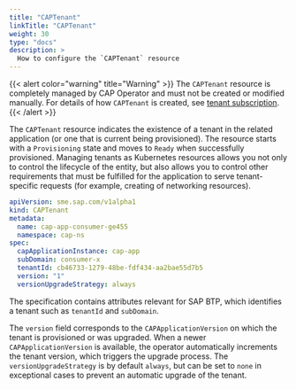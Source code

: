 ```yaml
---
title: "CAPTenant"
linkTitle: "CAPTenant"
weight: 30
type: "docs"
description: >
  How to configure the `CAPTenant` resource
---
```


{{< alert color="warning" title="Warning" >}}
The `CAPTenant` resource is completely managed by CAP Operator and must not be created or modified manually. For details of how `CAPTenant` is created, see [tenant subscription](../../tenant-provisioning).
{{< /alert >}}

The `CAPTenant` resource indicates the existence of a tenant in the related application (or one that is current being provisioned). The resource starts with a `Provisioning` state and moves to `Ready` when successfully provisioned. Managing tenants as Kubernetes resources allows you not only to control the lifecycle of the entity, but also allows you to control other requirements that must be fulfilled for the application to serve tenant-specific requests (for example, creating of networking resources).

```yaml
apiVersion: sme.sap.com/v1alpha1
kind: CAPTenant
metadata:
  name: cap-app-consumer-ge455
  namespace: cap-ns
spec:
  capApplicationInstance: cap-app
  subDomain: consumer-x
  tenantId: cb46733-1279-48be-fdf434-aa2bae55d7b5
  version: "1"
  versionUpgradeStrategy: always
```

The specification contains attributes relevant for SAP BTP, which identifies a tenant such as `tenantId` and `subDomain`.

The `version` field corresponds to the `CAPApplicationVersion` on which the tenant is provisioned or was upgraded. When a newer `CAPApplicationVersion` is available, the operator automatically increments the tenant version, which triggers the upgrade process. The `versionUpgradeStrategy` is by default `always`, but can be set to `none` in exceptional cases to prevent an automatic upgrade of the tenant.
